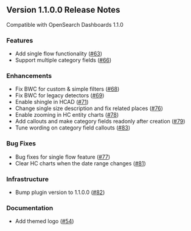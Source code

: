 ## Version 1.1.0.0 Release Notes

Compatible with OpenSearch Dashboards 1.1.0

### Features

* Add single flow functionality ([#63](https://github.com/opensearch-project/anomaly-detection-dashboards-plugin/pull/63))
* Support multiple category fields ([#66](https://github.com/opensearch-project/anomaly-detection-dashboards-plugin/pull/66))

### Enhancements

* Fix BWC for custom & simple filters ([#68](https://github.com/opensearch-project/anomaly-detection-dashboards-plugin/pull/68))
* Fix BWC for legacy detectors ([#69](https://github.com/opensearch-project/anomaly-detection-dashboards-plugin/pull/69))
* Enable shingle in HCAD ([#71](https://github.com/opensearch-project/anomaly-detection-dashboards-plugin/pull/71))
* Change single size description and fix related places ([#76](https://github.com/opensearch-project/anomaly-detection-dashboards-plugin/pull/76))
* Enable zooming in HC entity charts ([#78](https://github.com/opensearch-project/anomaly-detection-dashboards-plugin/pull/78))
* Add callouts and make category fields readonly after creation ([#79](https://github.com/opensearch-project/anomaly-detection-dashboards-plugin/pull/79))
* Tune wording on category field callouts ([#83](https://github.com/opensearch-project/anomaly-detection-dashboards-plugin/pull/83))

### Bug Fixes

* Bug fixes for single flow feature ([#77](https://github.com/opensearch-project/anomaly-detection-dashboards-plugin/pull/77))
* Clear HC charts when the date range changes ([#81](https://github.com/opensearch-project/anomaly-detection-dashboards-plugin/pull/81))

### Infrastructure

* Bump plugin version to 1.1.0.0 ([#82](https://github.com/opensearch-project/anomaly-detection-dashboards-plugin/pull/82))

### Documentation

* Add themed logo ([#54](https://github.com/opensearch-project/anomaly-detection-dashboards-plugin/pull/54))
